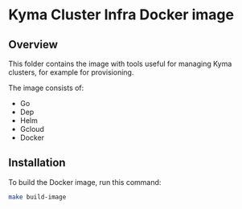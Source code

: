 # Kyma Cluster Infra Docker image

## Overview

This folder contains the image with tools useful for managing Kyma clusters, for example for provisioning.

The image consists of:
- Go
- Dep
- Helm
- Gcloud
- Docker

## Installation

To build the Docker image, run this command:

```bash
make build-image
```
